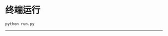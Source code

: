 # 终端运行

```shell
python run.py
```
*******************************************************************************************************************************************************************************************************************************************************************************************************************************************